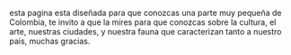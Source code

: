 esta pagina esta diseñada para que conozcas una parte muy pequeña de Colombia, te invito a que la mires
para que conozcas sobre la cultura, el arte, nuestras ciudades, y nuestra fauna que caracterizan tanto a 
nuestro pais, muchas gracias.
